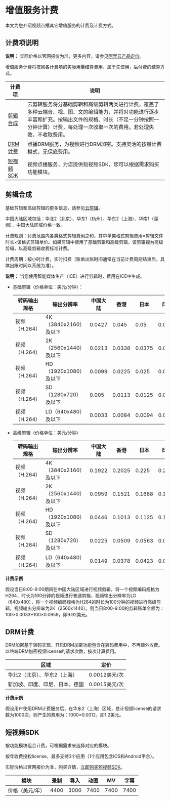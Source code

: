 # 增值服务计费

本文为您介绍视频点播其它增值服务的计费及计费方式。

## 计费项说明

**说明：** 实际价格以官网报价为准，更多内容，请参见[阿里云产品定价](https://www.alibabacloud.com/zh/product/apsaravideo-for-vod/pricing?spm=a3c0i.16119627.8100553340.1.705d375dRlLOhC)。

增值服务计费将按照各计费项的实际用量结算费用，属于先使用，后付费的结算方式。

|计费项|说明|
|---|--|
|[剪辑合成](#section_omh_1go_0u5)|云剪辑服务将分基础剪辑和高级剪辑两类进行计费，覆盖了多种云端音、视、图、文的编辑能力，并将对功能进行逐步丰富和扩充。按输出文件的规格、时长（不足一分钟按照一分钟计算）计费，每处理一次收取一次的费用。若处理失败，不收取费用。|
|[DRM计费](#section_2w1_qnh_6ny)|点播DRM服务，为视频进行DRM加密。支持灵活的按量计费模式，无保底费用。|
|[短视频SDK](#section_uia_ceh_sem)|视频点播服务，为您提供短视频SDK，您可以根据需求购买功能模块。|

## 剪辑合成

基础剪辑和高级剪辑的更多信息，请参见[云剪辑](/intl.zh-CN/控制台指南/制作中心/云剪辑.md)。

中国大陆区域包括：华北2（北京）、华东1（杭州）、华东2（上海）、华南1（深圳），中国大陆区域价格一致。

计费规则：付费范围内各类格式剪辑费用之和，其中单类格式剪辑费用=剪辑文件时长×该格式剪辑单价。如果剪辑中使用了基础剪辑和高级剪辑，该剪辑视为高级剪辑，以高级剪辑收费标准计费。

计费周期：按小时计费，实时扣费（账单出账时间通常在当前计费周期结束后，具体出账时间以系统为准）。

**说明：** 当您使用智能媒体生产（ICE）进行剪辑时，费用在ICE中生成。

-   基础剪辑（价格单位：美元/分钟）：

    |转码输出规格|输出分辨率|中国大陆|香港|日本|印度|新加坡|印度尼西亚|德国|
    |------|-----|----|--|--|--|---|-----|--|
    |视频（H.264）|4K（3840x2160）及以下|0.0427|0.045|0.05|0.05|0.05|0.05|0.045|
    |视频（H.264）|2K（2560x1440）及以下|0.0213|0.0338|0.0375|0.0375|0.0375|0.0375|0.0338|
    |视频（H.264）|HD（1920x1080）及以下|0.0099|0.0225|0.025|0.025|0.025|0.025|0.0225|
    |视频（H.264）|SD（1280x720）及以下|0.005|0.0113|0.0125|0.0125|0.0125|0.0125|0.0113|
    |视频（H.264）|LD（640x480）及以下|0.0033|0.0084|0.0094|0.0094|0.0094|0.0094|0.0084|

-   高级剪辑（价格单位：美元/分钟）

    |转码输出规格|输出分辨率|中国大陆|香港|日本|印度|新加坡|印度尼西亚|德国|
    |------|-----|----|--|--|--|---|-----|--|
    |视频（H.264）|4K（3840x2160）及以下|0.1922|0.2025|0.225|0.225|0.225|0.225|0.2025|
    |视频（H.264）|2K（2560x1440）及以下|0.0959|0.1521|0.1688|0.1688|0.1688|0.1688|0.1521|
    |视频（H.264）|HD（1920x1080）及以下|0.0446|0.1013|0.1125|0.1125|0.1125|0.1125|0.1013|
    |视频（H.264）|SD（1280x720）及以下|0.0225|0.0509|0.0563|0.0563|0.0563|0.0563|0.0509|
    |视频（H.264）|LD（640x480）及以下|0.0149|0.0378|0.0423|0.0423|0.0423|无|0.0378|


**计费示例**

假设当日8:00-9:00期间在中国大陆区域进行视频剪辑。将一个视频编码规格为H264，时长为100分钟的视频进行普通剪辑，视频输出分辨率为LD（640x480），将一个视频编码规格为H264的时长为100分钟的视频进行高级剪辑，视频输出分辨率为2K（2560x1440）。则当日8:00-9:00的剪辑账单金额为：100×0.0033+100×0.0959，即9.92美元。

## DRM计费

DRM加密基于转码实现，开启DRM加密功能包含在转码费用中，不再额外收费。以终端DRM加密视频license的请求次数，按次计算费用。

|区域|定价|
|--|--|
|华北2（北京）、华东2（上海）|0.0012美元/次|
|新加坡、印度、印尼、日本、德国|0.0015美元/次|

**计费示例**

假设用户使用DRM计费服务后，在华东2（上海）区域，总计视频license的请求数为1000次，则产生的费用为：1000×0.0012，即1.2美元。

## 短视频SDK

按功能模块组合计费，可根据需求来选择对应的模块。

按年收费授权license，最多支持3个应用（1个应用包含iOS和Android平台）。

实际价格以官网报价为准，购买详情，[立即购买短视频SDK](https://common-buy-intl.alibabacloud.com/?spm=a2796.12251201.5504532300.1.664b375dQ5YkVe&commodityCode=vod_shortvideosdk_pre_intl#/buy)。

|模块|录制|导入|动图|MV|字幕|
|--|--|--|--|--|--|
|价格（美元/年）|4400|3000|7400|7400|7400|


